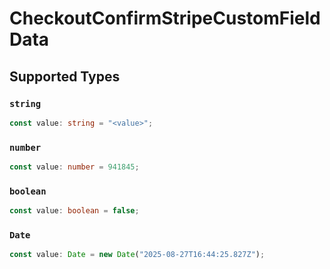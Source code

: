 # CheckoutConfirmStripeCustomFieldData


## Supported Types

### `string`

```typescript
const value: string = "<value>";
```

### `number`

```typescript
const value: number = 941845;
```

### `boolean`

```typescript
const value: boolean = false;
```

### `Date`

```typescript
const value: Date = new Date("2025-08-27T16:44:25.827Z");
```


